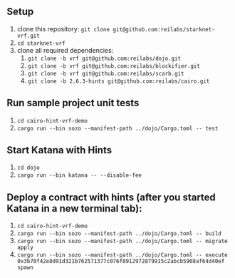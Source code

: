 ## Setup
1. clone this repository: `git clone git@github.com:reilabs/starknet-vrf.git`
2. `cd starknet-vrf`
3. clone all required dependencies:
   1. `git clone -b vrf git@github.com:reilabs/dojo.git`
   2. `git clone -b vrf git@github.com:reilabs/blockifier.git`
   3. `git clone -b vrf git@github.com:reilabs/scarb.git`
   4. `git clone -b 2.6.3-hints git@github.com:reilabs/cairo.git`
  
## Run sample project unit tests
1. `cd cairo-hint-vrf-demo`
2. `cargo run --bin sozo --manifest-path ../dojo/Cargo.toml -- test`

## Start Katana with Hints
1. `cd dojo`
2. `cargo run --bin katana -- --disable-fee`

## Deploy a contract with hints (after you started Katana in a new terminal tab):
1. `cd cairo-hint-vrf-demo`
2. `cargo run --bin sozo --manifest-path ../dojo/Cargo.toml -- build`
3. `cargo run --bin sozo --manifest-path ../dojo/Cargo.toml -- migrate apply`
4. `cargo run --bin sozo --manifest-path ../dojo/Cargo.toml -- execute 0x3b70f42e8d91d321b762571377c076f8912972879915c2abcb5908af64d40ef spawn`
